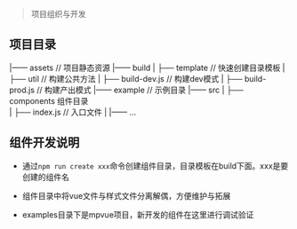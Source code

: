 

> 项目组织与开发

## 项目目录

|—— assets // 项目静态资源
|—— build
|  ├── template // 快速创建目录模板
|  ├── util // 构建公共方法
|  ├── build-dev.js // 构建dev模式
|  ├── build-prod.js // 构建产出模式
|—— example // 示例目录
|—— src
|  ├── components 组件目录  
|  ├── index.js // 入口文件
|
|—— ...

## 组件开发说明

* 通过``npm run create xxx``命令创建组件目录，目录模板在build下面。xxx是要创建的组件名

* 组件目录中将vue文件与样式文件分离解偶，方便维护与拓展

* examples目录下是mpvue项目，新开发的组件在这里进行调试验证